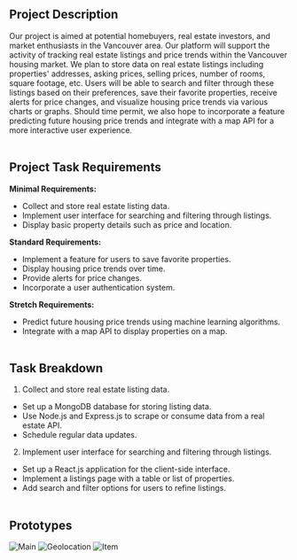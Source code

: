 ## **Project Description**

Our project is aimed at potential homebuyers, real estate investors, and market enthusiasts in the Vancouver area. Our platform will support the activity of tracking real estate listings and price trends within the Vancouver housing market. We plan to store data on real estate listings including properties' addresses, asking prices, selling prices, number of rooms, square footage, etc. Users will be able to search and filter through these listings based on their preferences, save their favorite properties, receive alerts for price changes, and visualize housing price trends via various charts or graphs. Should time permit, we also hope to incorporate a feature predicting future housing price trends and integrate with a map API for a more interactive user experience.
<br><br>

## **Project Task Requirements**

**Minimal Requirements:**
* Collect and store real estate listing data.
* Implement user interface for searching and filtering through listings.
* Display basic property details such as price and location.

**Standard Requirements:**
* Implement a feature for users to save favorite properties.
* Display housing price trends over time.
* Provide alerts for price changes.
* Incorporate a user authentication system.

**Stretch Requirements:**
* Predict future housing price trends using machine learning algorithms.
* Integrate with a map API to display properties on a map.
<br><br>

## **Task Breakdown**
1. Collect and store real estate listing data.
 * Set up a MongoDB database for storing listing data.
 * Use Node.js and Express.js to scrape or consume data from a real estate API.
 * Schedule regular data updates.
2. Implement user interface for searching and filtering through listings.
 * Set up a React.js application for the client-side interface.
 * Implement a listings page with a table or list of properties.
 * Add search and filter options for users to refine listings.
<br><br>

## **Prototypes**
![Main](https://storage.googleapis.com/pukkukim/455%20Main.png)
![Geolocation](https://storage.googleapis.com/pukkukim/455%20Geolocation.png)
![Item](https://storage.googleapis.com/pukkukim/455%20Item.png)
